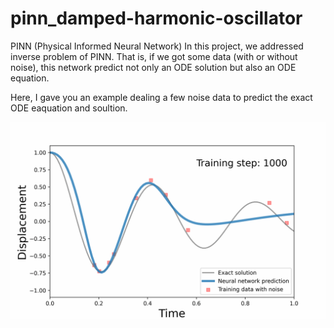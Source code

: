 # pinn_damped-harmonic-oscillator
PINN (Physical Informed Neural Network)
In this project, we addressed inverse problem of PINN.
That is, if we got some data (with or without noise), this network predict not only an ODE solution but also an ODE equation.

Here, I gave you an example dealing a few noise data to predict the exact ODE eaquation and soultion.

![](pinn_ver5.gif)

